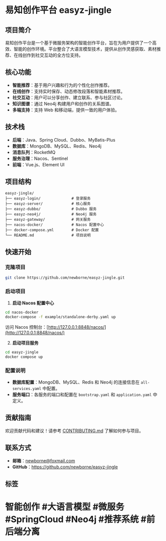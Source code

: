 # 易知创作平台 easyz-jingle

## 项目简介

易知创作平台是一个基于微服务架构的智能创作平台，旨在为用户提供了一个高效、智能的创作环境。平台整合了大语言模型技术，提供从创作灵感获取、素材推荐、在线创作到社交互动的全方位支持。

## 核心功能

- **智能推荐**：基于用户兴趣和行为的个性化创作推荐。
- **在线创作**：支持实时保存、动态修改段落和智能素材推荐。
- **社交互动**：用户可以分享创作、建立联系、参与社区讨论。
- **知识图谱**：通过 Neo4j 构建用户和创作的关系图谱。
- **多端支持**：支持 Web 和移动端，提供一致的用户体验。

## 技术栈

- **后端**：Java、Spring Cloud、Dubbo、MyBatis-Plus
- **数据库**：MongoDB、MySQL、Redis、Neo4j
- **消息队列**：RocketMQ
- **服务治理**：Nacos、Sentinel
- **前端**：Vue.js、Element UI

## 项目结构

```
easyz-jingle/
├── easyz-login/              # 登录服务
├── easyz-server/             # 核心服务
├── easyz-dubbo/              # Dubbo 服务
├── easyz-neo4j/              # Neo4j 服务
├── easyz-gateway/            # 网关服务
├── nacos-docker/             # Nacos 配置中心
├── docker-compose.yml        # Docker 配置
└── README.md                 # 项目说明
```

## 快速开始

### 克隆项目

```bash
git clone https://github.com/newborne/easyz-jingle.git
```

### 启动项目

1. **启动 Nacos 配置中心**

```bash
cd nacos-docker
docker-compose -f example/standalone-derby.yaml up
```

访问 Nacos 控制台：[http://127.0.0.1:8848/nacos/](http://127.0.0.1:8848/nacos/)

2. **启动项目服务**

```bash
cd easyz-jingle
docker compose up
```

### 配置说明

- **数据库配置**：MongoDB、MySQL、Redis 和 Neo4j 的连接信息在 `all-services.yaml` 中配置。
- **服务端口**：各服务的端口和配置在 `bootstrap.yaml` 和 `application.yaml` 中定义。

## 贡献指南

欢迎贡献代码和建议！请参考 [CONTRIBUTING.md](CONTRIBUTING.md) 了解如何参与项目。

## 联系方式

- **邮箱**：<newborne@foxmail.com>
- **GitHub**：<https://github.com/newborne/easyz-jingle>

## 标签

# 智能创作 #大语言模型 #微服务 #SpringCloud #Neo4j #推荐系统 #前后端分离

